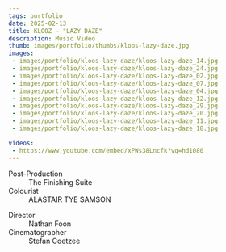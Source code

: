 ```yaml
---
tags: portfolio
date: 2025-02-13
title: KLOOZ — "LAZY DAZE"
description: Music Video
thumb: images/portfolio/thumbs/kloos-lazy-daze.jpg
images:
 - images/portfolio/kloos-lazy-daze/kloos-lazy-daze_14.jpg
 - images/portfolio/kloos-lazy-daze/kloos-lazy-daze_24.jpg
 - images/portfolio/kloos-lazy-daze/kloos-lazy-daze_02.jpg
 - images/portfolio/kloos-lazy-daze/kloos-lazy-daze_07.jpg
 - images/portfolio/kloos-lazy-daze/kloos-lazy-daze_04.jpg
 - images/portfolio/kloos-lazy-daze/kloos-lazy-daze_12.jpg
 - images/portfolio/kloos-lazy-daze/kloos-lazy-daze_29.jpg
 - images/portfolio/kloos-lazy-daze/kloos-lazy-daze_20.jpg
 - images/portfolio/kloos-lazy-daze/kloos-lazy-daze_11.jpg
 - images/portfolio/kloos-lazy-daze/kloos-lazy-daze_18.jpg

videos:
 - https://www.youtube.com/embed/xPWs38Lncfk?vq=hd1080
---
```


<dl>
  <dt>Post-Production</dt>
  <dd>The Finishing Suite</dd>

  <dt>Colourist</dt>
  <dd>ALASTAIR TYE SAMSON</dd>
</dl>

<dl>
  <dt>Director</dt>
  <dd>Nathan Foon</dd>

  <dt>Cinematographer</dt>
  <dd>Stefan Coetzee</dd>
</dl>

